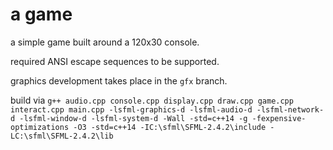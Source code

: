 # a game

a simple game built around a 120x30 console.

required ANSI escape sequences to be supported. 

graphics development takes place in the `gfx` branch.

build via `g++ audio.cpp console.cpp display.cpp draw.cpp game.cpp interact.cpp main.cpp -lsfml-graphics-d -lsfml-audio-d -lsfml-network-d -lsfml-window-d -lsfml-system-d -Wall -std=c++14 -g -fexpensive-optimizations -O3 -std=c++14 -IC:\sfml\SFML-2.4.2\include -LC:\sfml\SFML-2.4.2\lib` 

